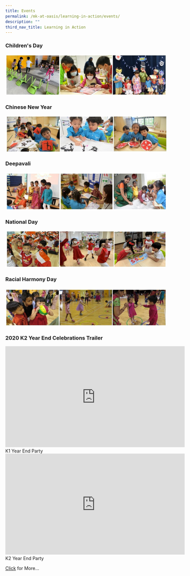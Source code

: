 ```yaml
---
title: Events
permalink: /mk-at-oasis/learning-in-action/events/
description: ""
third_nav_title: Learning in Action
---
```

### Children's Day

![](/images/Children%20Day.jpg)

### Chinese New Year

![](/images/CNY.jpg)

### Deepavali

![](/images/Deepavali.jpg)

### National Day

![](/images/National%20Day.jpg)

### Racial Harmony Day

![](/images/RHD.jpg)

### 2020 K2 Year End Celebrations Trailer

<iframe width="560" height="315" src="https://www.youtube.com/embed/ah7nMLI1Mq4" title="YouTube video player" frameborder="0" allow="accelerometer; autoplay; clipboard-write; encrypted-media; gyroscope; picture-in-picture" allowfullscreen></iframe>
K1 Year End Party

<iframe width="560" height="315" src="https://www.youtube.com/embed/xJEieM2B1-Q" title="YouTube video player" frameborder="0" allow="accelerometer; autoplay; clipboard-write; encrypted-media; gyroscope; picture-in-picture" allowfullscreen></iframe>
K2 Year End Party

[Click](https://moekoasis.wixsite.com/yec2021) for More...